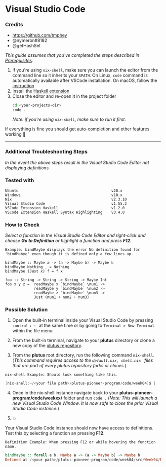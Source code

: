 # Visual Studio Code

### Credits
- https://github.com/tmphey
- @nymeron#8182
- @getHashSet

_This guide assumes that you've completed the steps described in [Prerequisites](https://plutus-community.readthedocs.io/en/latest/Environment/Editors/Prerequisites/prerequisites/)._

1. If you're using `nix-shell`, make sure you can launch the editor from the command line so it inherits your `$PATH`.
   On Linux, `code` command is automatically available after VSCode installation.
   On macOS, follow the [instruction](https://code.visualstudio.com/docs/setup/mac#_launching-from-the-command-line)
2. Install the [Haskell extension](https://marketplace.visualstudio.com/items?itemName=haskell.haskell)
3. Close the editor and re-open it in the project folder
   ```bash
   cd <your-projects-dir>
   code .
   ```
   _Note: if you're using `nix-shell`, make sure to run it first._

If everything is fine you should get auto-completion and other features working 🎉

---

### Additional Troubleshooting Steps
_In the event the above steps result in the Visual Studio Code Editor not displaying definitions._

### Tested with
```
Ubuntu                                          v20.x
Windows                                         v10.x
Nix                                             v2.3.10
Visual Studio Code                              v1.55.2
VSCode Extension Haskell                        v1.2.0
VSCode Extension Haskell Syntax Highlighting    v3.4.0
```

### How to Check
_Select a function in the Visual Studio Code Editor and right-click and choose **Go to Definition** or highlight a function and press **F12**_.

`Example: bindMaybe displays the error No definition found for 'bindMabye' even though it is defined only a few lines up.`
```
bindMaybe :: Maybe a -> (a -> Maybe b) -> Maybe b
bindMaybe Nothing _ = Nothing
bindMaybe (Just x) f = f x

foo :: String -> String -> String -> Maybe Int
foo x y z =  readMaybe x `bindMaybe` \num1 ->
             readMaybe y `bindMaybe` \num2 ->
             readMaybe z `bindMaybe` \num3 ->
             Just (num1 + num2 + num3)
```

### Possible Solution
1. Open the built-in terminal inside your Visual Studio Code by pressing `control` _+_ `~ ` at the same time or by going to `Terminal > New Terminal` within the file menu.

2. From the built-in terminal, navigate to your **plutus** directory or clone a new copy of the [plutus repository](https://github.com/input-output-hk/plutus).

3. From the **plutus** root directory, run the following command `nix-shell`. (_This command requires access to the `default.nix, shell.nix ` files that are part of every plutus repository forks or clones._)

`nix-shell Example: Should look something like this.`
```c
[nix-shell:~/<your file path>/plutus-pioneer-program/code/week04]$ |
```

4. Once in the nix-shell instance navigate back to your **plutus-pioneer-program/code/weekxx/** folder and run `code .` (_Note: This will launch a new Visual Studio Code Window. It is now safe to close the prior Visual Studio Code instance._)

5. :boom:

Your Visual Studio Code instance should now have access to definitions. Test this by selecting a function an pressing **F12**.

`Definition Example: When pressing F12 or while hovering the function name.`
```haskell
bindMaybe :: forall a b. Maybe a -> (a -> Maybe b) -> Maybe b
Defined at /<your path>/plutus-pioneer-program/code/week04/src/Week04/Maybe.hs:19:1
```
